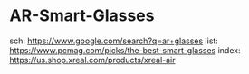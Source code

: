 # AR-Smart-Glasses
sch: https://www.google.com/search?q=ar+glasses list: https://www.pcmag.com/picks/the-best-smart-glasses index: https://us.shop.xreal.com/products/xreal-air

